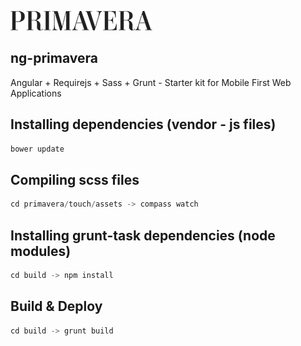 
![alt tag](https://raw.githubusercontent.com/zulfeekar/ng-primavera/master/primavera/touch/assets/images/logo_small.png)


## ng-primavera
Angular + Requirejs + Sass + Grunt - Starter kit for Mobile First Web Applications

## Installing dependencies (vendor - js files)
```js
bower update
```

## Compiling scss files
```js
cd primavera/touch/assets -> compass watch
```


## Installing grunt-task dependencies (node modules)
```js
cd build -> npm install
```


## Build & Deploy
```js
cd build -> grunt build
```
